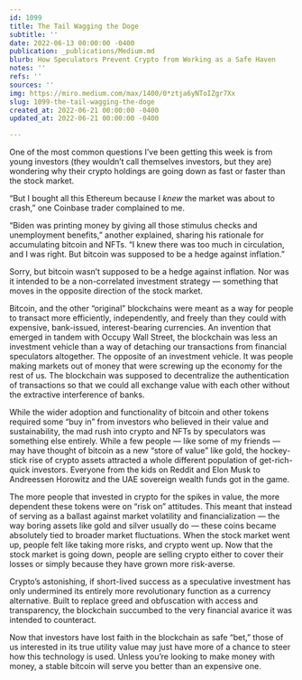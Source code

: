 ```yaml
---
id: 1099
title: The Tail Wagging the Doge
subtitle: ''
date: 2022-06-13 00:00:00 -0400
publication: _publications/Medium.md
blurb: How Speculators Prevent Crypto from Working as a Safe Haven
notes: ''
refs: ''
sources: ''
img: https://miro.medium.com/max/1400/0*ztja6yNToIZgr7Xx
slug: 1099-the-tail-wagging-the-doge
created_at: 2022-06-21 00:00:00 -0400
updated_at: 2022-06-21 00:00:00 -0400

---
```

One of the most common questions I’ve been getting this week is from young investors (they wouldn’t call themselves investors, but they are) wondering why their crypto holdings are going down as fast or faster than the stock market.

“But I bought all this Ethereum because I _knew_ the market was about to crash,” one Coinbase trader complained to me.

“Biden was printing money by giving all those stimulus checks and unemployment benefits,” another explained, sharing his rationale for accumulating bitcoin and NFTs. “I knew there was too much in circulation, and I was right. But bitcoin was supposed to be a hedge against inflation.”

Sorry, but bitcoin wasn’t supposed to be a hedge against inflation. Nor was it intended to be a non-correlated investment strategy — something that moves in the opposite direction of the stock market.

Bitcoin, and the other “original” blockchains were meant as a way for people to transact more efficiently, independently, and freely than they could with expensive, bank-issued, interest-bearing currencies. An invention that emerged in tandem with Occupy Wall Street, the blockchain was less an investment vehicle than a way of detaching our transactions from financial speculators altogether. The opposite of an investment vehicle. It was people making markets out of money that were screwing up the economy for the rest of us. The blockchain was supposed to decentralize the authentication of transactions so that we could all exchange value with each other without the extractive interference of banks.

While the wider adoption and functionality of bitcoin and other tokens required some “buy in” from investors who believed in their value and sustainability, the mad rush into crypto and NFTs by speculators was something else entirely. While a few people — like some of my friends — may have thought of bitcoin as a new “store of value” like gold, the hockey-stick rise of crypto assets attracted a whole different population of get-rich-quick investors. Everyone from the kids on Reddit and Elon Musk to Andreessen Horowitz and the UAE sovereign wealth funds got in the game.

The more people that invested in crypto for the spikes in value, the more dependent these tokens were on “risk on” attitudes. This meant that instead of serving as a ballast against market volatility and financialization — the way boring assets like gold and silver usually do — these coins became absolutely tied to broader market fluctuations. When the stock market went up, people felt like taking more risks, and crypto went up. Now that the stock market is going down, people are selling crypto either to cover their losses or simply because they have grown more risk-averse.

Crypto’s astonishing, if short-lived success as a speculative investment has only undermined its entirely more revolutionary function as a currency alternative. Built to replace greed and obfuscation with access and transparency, the blockchain succumbed to the very financial avarice it was intended to counteract.

Now that investors have lost faith in the blockchain as safe “bet,” those of us interested in its true utility value may just have more of a chance to steer how this technology is used. Unless you’re looking to make money with money, a stable bitcoin will serve you better than an expensive one.
